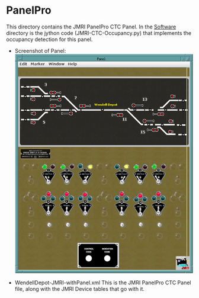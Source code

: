 # PanelPro

This directory contains the JMRI PanelPro CTC Panel.  In the 
[Software](../Software) directory is the jython code (JMRI-CTC-Occupancy.py)
that implements the occupancy detection for this panel.

- Screenshot of Panel: ![Screenshot of Panel](PanelProCTCPanel.png)

- WendellDepot-JMRI-withPanel.xml This is the JMRI PanelPro CTC Panel file, 
along with the JMRI Device tables that go with it.

